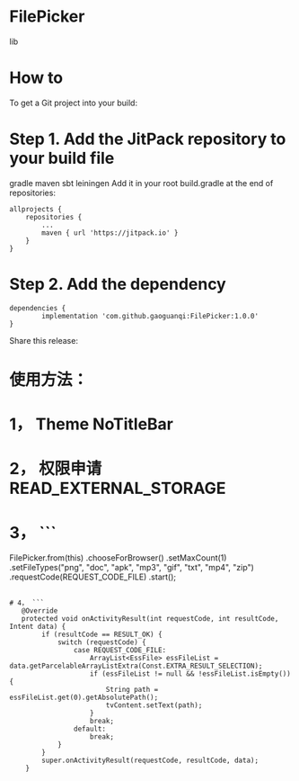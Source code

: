 # FilePicker
lib

# How to
To get a Git project into your build:

# Step 1. Add the JitPack repository to your build file

gradle
maven
sbt
leiningen
Add it in your root build.gradle at the end of repositories:

	allprojects {
		repositories {
			...
			maven { url 'https://jitpack.io' }
		}
	}
  
# Step 2. Add the dependency

	dependencies {
	        implementation 'com.github.gaoguanqi:FilePicker:1.0.0'
	}
Share this release:

# 使用方法：
# 1，  Theme  NoTitleBar
# 2，  权限申请 READ_EXTERNAL_STORAGE
# 3， ```
FilePicker.from(this)
        .chooseForBrowser()
                .setMaxCount(1)
                .setFileTypes("png", "doc", "apk", "mp3", "gif", "txt", "mp4", "zip")
                .requestCode(REQUEST_CODE_FILE)
                .start();     
```		
   
# 4， ```
   @Override
   protected void onActivityResult(int requestCode, int resultCode, Intent data) {
        if (resultCode == RESULT_OK) {
            switch (requestCode) {
                case REQUEST_CODE_FILE:
                    ArrayList<EssFile> essFileList = data.getParcelableArrayListExtra(Const.EXTRA_RESULT_SELECTION);
                    if (essFileList != null && !essFileList.isEmpty()) {
                        String path = essFileList.get(0).getAbsolutePath();
                        tvContent.setText(path);
                    }
                    break;
                default:
                    break;
            }
        }
        super.onActivityResult(requestCode, resultCode, data);
    } 
```
  
